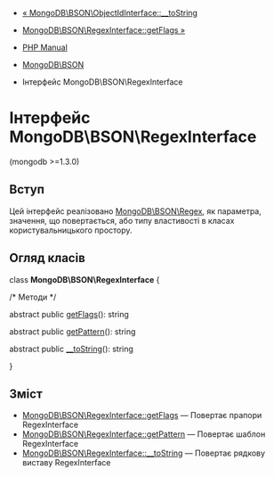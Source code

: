 - [« MongoDB\BSON\ObjectIdInterface::\_\_toString](mongodb-bson-objectidinterface.tostring.md)
- [MongoDB\BSON\RegexInterface::getFlags »](mongodb-bson-regexinterface.getflags.md)

- [PHP Manual](index.md)
- [MongoDB\BSON](book.bson.md)
- Інтерфейс MongoDB\BSON\RegexInterface

# Інтерфейс MongoDB\BSON\RegexInterface

(mongodb \>=1.3.0)

## Вступ

Цей інтерфейс реалізовано
[MongoDB\BSON\Regex](class.mongodb-bson-regex.md), як
параметра, значення, що повертається, або типу властивості в класах
користувальницького простору.

## Огляд класів

class **MongoDB\BSON\RegexInterface** {

/\* Методи \*/

abstract public [getFlags](mongodb-bson-regexinterface.getflags.md)():
string

abstract public
[getPattern](mongodb-bson-regexinterface.getpattern.md)(): string

abstract public
[\_\_toString](mongodb-bson-regexinterface.tostring.md)(): string

}

## Зміст

- [MongoDB\BSON\RegexInterface::getFlags](mongodb-bson-regexinterface.getflags.md)
— Повертає прапори RegexInterface
- [MongoDB\BSON\RegexInterface::getPattern](mongodb-bson-regexinterface.getpattern.md)
— Повертає шаблон RegexInterface
- [MongoDB\BSON\RegexInterface::\_\_toString](mongodb-bson-regexinterface.tostring.md)
— Повертає рядкову виставу RegexInterface
